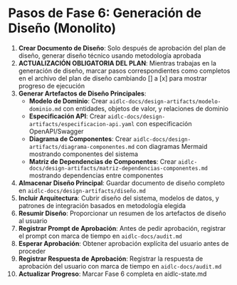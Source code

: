 # Pasos de Fase 6: Generación de Diseño (Monolito)

1. **Crear Documento de Diseño**: Solo después de aprobación del plan de diseño, generar diseño técnico usando metodología aprobada
2. **ACTUALIZACIÓN OBLIGATORIA DEL PLAN**: Mientras trabajas en la generación de diseño, marcar pasos correspondientes como completos en el archivo del plan de diseño cambiando [] a [x] para mostrar progreso de ejecución
3. **Generar Artefactos de Diseño Principales**:
   - **Modelo de Dominio**: Crear `aidlc-docs/design-artifacts/modelo-dominio.md` con entidades, objetos de valor, y relaciones de dominio
   - **Especificación API**: Crear `aidlc-docs/design-artifacts/especificacion-api.yaml` con especificación OpenAPI/Swagger
   - **Diagrama de Componentes**: Crear `aidlc-docs/design-artifacts/diagrama-componentes.md` con diagramas Mermaid mostrando componentes del sistema
   - **Matriz de Dependencias de Componentes**: Crear `aidlc-docs/design-artifacts/matriz-dependencias-componentes.md` mostrando dependencias entre componentes
4. **Almacenar Diseño Principal**: Guardar documento de diseño completo en `aidlc-docs/design-artifacts/diseño.md`
5. **Incluir Arquitectura**: Cubrir diseño del sistema, modelos de datos, y patrones de integración basados en metodología elegida
6. **Resumir Diseño**: Proporcionar un resumen de los artefactos de diseño al usuario
7. **Registrar Prompt de Aprobación**: Antes de pedir aprobación, registrar el prompt con marca de tiempo en `aidlc-docs/audit.md`
8. **Esperar Aprobación**: Obtener aprobación explícita del usuario antes de proceder
9. **Registrar Respuesta de Aprobación**: Registrar la respuesta de aprobación del usuario con marca de tiempo en `aidlc-docs/audit.md`
10. **Actualizar Progreso**: Marcar Fase 6 completa en aidlc-state.md